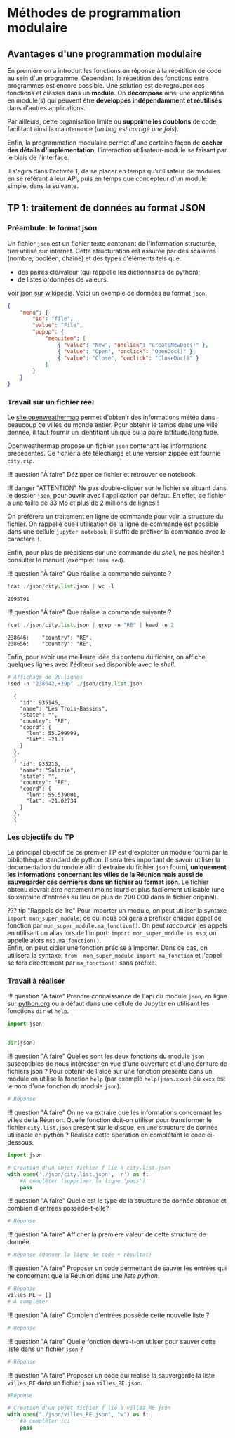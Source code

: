 Méthodes de programmation modulaire
================================

## Avantages d'une programmation modulaire

<div>
En première on a introduit les fonctions en réponse à la répétition de code au sein d'un programme. Cependant, la répétition des fonctions entre programmes est encore possible. Une solution est de regrouper ces fonctions et classes dans un <strong>module</strong>. On <strong>décompose</strong> ainsi une application en module(s) qui peuvent être <strong>développés indépendamment et réutilisés</strong> dans d'autres applications.  

Par ailleurs, cette organisation limite ou <strong>supprime les doublons</strong> de code, facilitant ainsi la maintenance (<em>un bug est corrigé une fois</em>).

Enfin, la programmation modulaire permet d'une certaine façon de <strong>cacher des détails d'implémentation</strong>, l'interaction utilisateur-module se faisant par le biais de l'interface.

Il s'agira dans l'activité 1, de se placer en temps qu'utilisateur de modules en se référant à leur API, puis en temps que concepteur d'un module simple, dans la suivante.
</div>

## TP 1: traitement de données au format JSON

### Préambule: le format json
Un fichier `json` est un fichier texte contenant de l'information structurée, très utilisé sur internet. Cette structuration est assurée par des scalaires (nombre, booléen, chaîne) et des types d'éléments tels que:  

* des paires clé/valeur (qui rappelle les dictionnaires de python);
* de listes ordonnées de valeurs.  

Voir [json sur wikipedia](https://fr.wikipedia.org/wiki/JavaScript_Object_Notation). Voici un exemple de données au format `json`:  
```json
{
    "menu": {
        "id": "file",
        "value": "File",
        "popup": {
            "menuitem": [
                { "value": "New", "onclick": "CreateNewDoc()" },
                { "value": "Open", "onclick": "OpenDoc()" },
                { "value": "Close", "onclick": "CloseDoc()" }
            ]
        }
    }
}
```

### Travail sur un fichier réel

Le [site openweathermap](https://openweathermap.org/) permet d'obtenir des informations météo dans beaucoup de villes du monde entier. Pour obtenir le temps dans une ville donnée, il faut fournir un identifiant unique ou la paire lattitude/longitude. 

Openweathermap propose un fichier `json` contenant les informations précédentes. Ce fichier a été téléchargé et une version zippée est fournie `city.zip`.  

!!! question "À faire"
    Dézipper ce fichier et retrouver ce notebook.
    
!!! danger "ATTENTION"
    Ne pas double-cliquer sur le fichier se situant dans le dossier `json`, pour ouvrir avec l'application par défaut. En effet, ce fichier a une taille de 33 Mo et plus de 2 millions de lignes!!


On préfèrera un traitement en ligne de commande pour voir la structure du fichier. On rappelle que l'utilisation de la ligne de commande est possible dans une cellule `jupyter notebook`, il suffit de préfixer la commande avec le caractère `!`.  

Enfin, pour plus de précisions sur une commande du *shell*, ne pas hésiter à consulter le manuel (exemple: `!man sed`).

!!! question "À faire"
    Que réalise la commande suivante ?


```python
!cat ./json/city.list.json | wc -l
```

    2095791


!!! question "À faire"
    Que réalise la commande suivante ?


```python
!cat ./json/city.list.json | grep -n "RE" | head -n 2
```

    238646:    "country": "RE",
    238656:    "country": "RE",


Enfin, pour avoir une meilleure idée du contenu du fichier, on affiche quelques lignes avec l'éditeur `sed` disponible avec le *shell*.


```python
# Affichage de 20 lignes
!sed -n "238642,+20p" ./json/city.list.json
```

      {
        "id": 935146,
        "name": "Les Trois-Bassins",
        "state": "",
        "country": "RE",
        "coord": {
          "lon": 55.299999,
          "lat": -21.1
        }
      },
      {
        "id": 935210,
        "name": "Salazie",
        "state": "",
        "country": "RE",
        "coord": {
          "lon": 55.539001,
          "lat": -21.02734
        }
      },
      {


### Les objectifs du TP

Le principal objectif de ce premier TP est d'exploiter un module fourni par la bibliothèque standard de python. Il sera très important de savoir utiliser la documentation du module afin d'extraire du fichier `json` fourni, **uniquement les informations concernant les villes de la Réunion mais aussi de sauvegarder ces dernières dans un fichier au format json**. Le fichier obtenu devrait être nettement moins lourd et plus facilement utilisable (une soixantaine d'entrées au lieu de plus de 200 000 dans le fichier original).  

??? tip "Rappels de 1re"
    Pour importer un module, on peut utiliser la syntaxe `import mon_super_module`; ce qui nous obligera à 
    préfixer chaque appel de fonction par `mon_super_module.ma_fonction()`. On peut *raccourcir* les appels en 
    utilisant un alias lors de l'import: `import mon_super_module as msp`, on appelle alors 
    `msp.ma_fonction()`.  
    Enfin, on peut cibler une fonction précise à importer. Dans ce cas, on utilisera la syntaxe: `from 
    mon_super_module import ma_fonction` et l'appel se fera directement par `ma_fonction()` sans préfixe.

### Travail à réaliser

!!! question "A faire"
    Prendre connaissance de l'api du module `json`, en ligne sur 
    [python.org](https://docs.python.org/fr/3.8/library/json.html) ou à défaut dans une cellule de Jupyter en 
    utilisant les fonctions `dir` et `help`.


```python
import json


dir(json)
```

!!! question "A faire"
    Quelles sont les deux fonctions du module `json` susceptibles de nous intéresser en vue d'une ouverture et 
    d'une écriture de fichiers json ? 
    Pour obtenir de l'aide sur une fonction présente dans un module on 
    utilise la fonction `help` (par exemple `help(json.xxxx)` où `xxxx` est le nom d'une fonction du module 
    `json`).  


```python
# Réponse
```

!!! question "A faire"
    On ne va extraire que les informations concernant les villes de la Réunion. Quelle fonction doit-on utiliser 
    pour transformer le fichier `city.list.json` présent sur le disque, en une structure de donnée utilisable en python ? Réaliser cette 
    opération en complétant le code ci-dessous.   


```python
import json

# Création d'un objet fichier f lié à city.list.json
with open('./json/city.list.json', 'r') as f:
    #A compléter (supprimer la ligne 'pass')
    pass
```

!!! question "A faire"
    Quelle est le type de la structure de donnée obtenue et combien d'entrées possède-t-elle? 


```python
# Réponse

```

!!! question "A faire"
    Afficher la première valeur de cette structure de donnée.


```python
# Réponse (donner la ligne de code + résultat)

```

!!! question "A faire"
    Proposer un code permettant de sauver les entrées qui ne concernent que la Réunion dans une *liste python*.


```python
# Réponse
villes_RE = []
# À compléter
```

!!! question "A faire"
    Combien d'entrées possède cette nouvelle liste ?


```python
# Réponse

```

!!! question "A faire"
    Quelle fonction devra-t-on utilser pour sauver cette liste dans un fichier `json` ?


```python
# Réponse

```

!!! question "A faire"
    Proposer un code qui réalise la sauvergarde la liste `villes_RE` dans un fichier `json` 
    `villes_RE.json`.


```python
#Réponse

# Création d'un objet fichier f lié à villes_RE.json
with open("./json/villes_RE.json", "w") as f:
    #à compléter ici
    pass           
```
